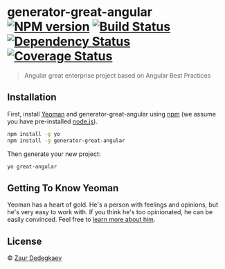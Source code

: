 
# generator-great-angular [![NPM version][npm-image]][npm-url] [![Build Status][travis-image]][travis-url] [![Dependency Status][daviddm-image]][daviddm-url] [![Coverage Status](https://coveralls.io/repos/github/dedegkaev/generator-great-angular/badge.svg?branch=master)](https://coveralls.io/github/dedegkaev/generator-great-angular)
> Angular great enterprise project based on Angular Best Practices

## Installation

First, install [Yeoman](http://yeoman.io) and generator-great-angular using [npm](https://www.npmjs.com/) (we assume you have pre-installed [node.js](https://nodejs.org/)).

```bash
npm install -g yo
npm install -g generator-great-angular
```

Then generate your new project:

```bash
yo great-angular
```

## Getting To Know Yeoman

Yeoman has a heart of gold. He&#39;s a person with feelings and opinions, but he&#39;s very easy to work with. If you think he&#39;s too opinionated, he can be easily convinced. Feel free to [learn more about him](http://yeoman.io/).

## License

 © [Zaur Dedegkaev]()


[npm-image]: https://badge.fury.io/js/generator-great-angular.svg
[npm-url]: https://npmjs.org/package/generator-great-angular
[travis-image]: https://travis-ci.org/dedegkaev/generator-great-angular.svg?branch=master
[travis-url]: https://travis-ci.org/dedegkaev/generator-great-angular
[daviddm-image]: https://david-dm.org/dedegkaev/generator-great-angular.svg?theme=shields.io
[daviddm-url]: https://david-dm.org/dedegkaev/generator-great-angular
[coveralls-image]: https://coveralls.io/repos/dedegkaev/generator-great-angular/badge.png
[coveralls-url]: https://coveralls.io/r/dedegkaev/generator-great-angular
